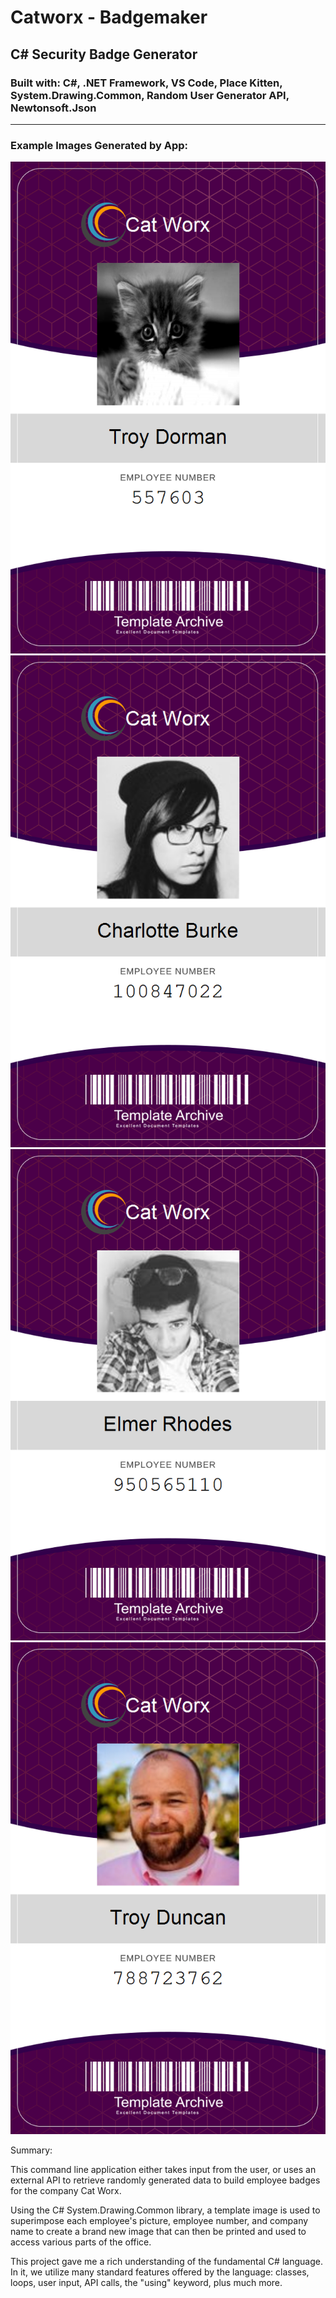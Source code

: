 # Catworx - Badgemaker
## C# Security Badge Generator
### Built with: C#, .NET Framework, VS Code, Place Kitten, System.Drawing.Common, Random User Generator API, Newtonsoft.Json 


<hr>

### Example Images Generated by App:

![badge](./data/557603_badge.png)
![badge](./data/100847022_badge.png)
![badge](./data/950565110_badge.png)
![badge](./data/788723762_badge.png)

Summary:

This command line application either takes input from the user, or uses an external API to retrieve randomly generated data to build employee badges for the company Cat Worx.

Using the C# System.Drawing.Common library, a template image is used to superimpose each employee's picture, employee number, and company name to create a brand new image that can then be printed and used to access various parts of the office.

This project gave me a rich understanding of the fundamental C# language.  In it, we utilize many standard features offered by the language: classes, loops, user input, API calls, the "using" keyword, plus much more.




